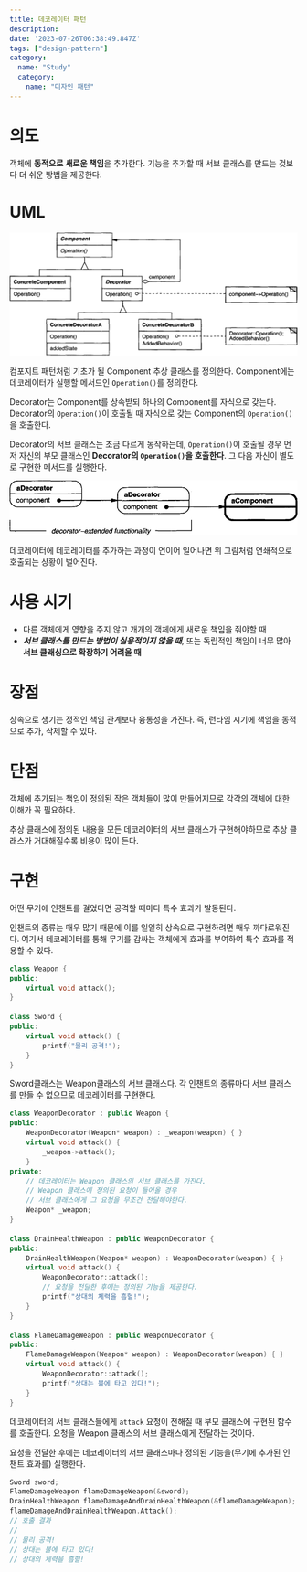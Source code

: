 ```yaml
---
title: 데코레이터 패턴
description:
date: '2023-07-26T06:38:49.847Z'
tags: ["design-pattern"]
category:
  name: "Study"
  category:
    name: "디자인 패턴"
---
```


# 의도

객체에 **동적으로 새로운 책임**을 추가한다. 기능을 추가할 때 서브 클래스를 만드는 것보다 더 쉬운 방법을 제공한다.

# UML

![Alt text](image.png)

컴포지트 패턴처럼 기초가 될 Component 추상 클래스를 정의한다. Component에는 데코레이터가 실행할 메서드인 `Operation()`를 정의한다.

Decorator는 Component를 상속받되 하나의 Component를 자식으로 갖는다. Decorator의 `Operation()`이 호출될 때 자식으로 갖는 Component의 `Operation()`을 호출한다.

Decorator의 서브 클래스는 조금 다르게 동작하는데, `Operation()`이 호출될 경우 먼저 자신의 부모 클래스인  **Decorator의 `Operation()`을 호출한다**. 그 다음 자신이 별도로 구현한 메서드를 실행한다.

![Alt text](image-1.png)

데코레이터에 데코레이터를 추가하는 과정이 연이어 일어나면 위 그림처럼 연쇄적으로 호출되는 상황이 벌어진다.

# 사용 시기

- 다른 객체에게 영향을 주지 않고 개개의 객체에게 새로운 책임을 줘야할 때
- ***서브 클래스를 만드는 방법이 실용적이지 않을 때***, 또는 독립적인 책임이 너무 많아 **서브 클래싱으로 확장하기 어려울 때**

# 장점

상속으로 생기는 정적인 책임 관계보다 융통성을 가진다. 즉, 런타임 시기에 책임을 동적으로 추가, 삭제할 수 있다.

# 단점

객체에 추가되는 책임이 정의된 작은 객체들이 많이 만들어지므로 각각의 객체에 대한 이해가 꼭 필요하다.

추상 클래스에 정의된 내용을 모든 데코레이터의 서브 클래스가 구현해야하므로 추상 클래스가 거대해질수록 비용이 많이 든다.

# 구현

어떤 무기에 인챈트를 걸었다면 공격할 때마다 특수 효과가 발동된다. 

인챈트의 종류는 매우 많기 때문에 이를 일일히 상속으로 구현하려면 매우 까다로워진다. 여기서 데코레이터를 통해 무기를 감싸는 객체에게 효과를 부여하여 특수 효과를 적용할 수 있다.

```cpp
class Weapon {
public:
    virtual void attack();
}

class Sword {
public:
    virtual void attack() { 
        printf("물리 공격!");
    }
}
```

Sword클래스는 Weapon클래스의 서브 클래스다. 각 인챈트의 종류마다 서브 클래스를 만들 수 없으므로 데코레이터를 구현한다.

```cpp
class WeaponDecorator : public Weapon {
public:
    WeaponDecorator(Weapon* weapon) : _weapon(weapon) { }
    virtual void attack() {
        _weapon->attack();
    }
private:
    // 데코레이터는 Weapon 클래스의 서브 클래스를 가진다.
    // Weapon 클래스에 정의된 요청이 들어올 경우
    // 서브 클래스에게 그 요청을 무조건 전달해야한다.
    Weapon* _weapon;
}

class DrainHealthWeapon : public WeaponDecorator {
public:
    DrainHealthWeapon(Weapon* weapon) : WeaponDecorator(weapon) { }
    virtual void attack() {
        WeaponDecorator::attack();
        // 요청을 전달한 후에는 정의된 기능을 제공한다.
        printf("상대의 체력을 흡혈!");
    }
}

class FlameDamageWeapon : public WeaponDecorator {
public:
    FlameDamageWeapon(Weapon* weapon) : WeaponDecorator(weapon) { }
    virtual void attack() {
        WeaponDecorator::attack();
        printf("상대는 불에 타고 있다!");
    }
}
```

데코레이터의 서브 클래스들에게 `attack` 요청이 전해질 때 부모 클래스에 구현된 함수를 호출한다. 요청을 Weapon 클래스의 서브 클래스에게 전달하는 것이다. 

요청을 전달한 후에는 데코레이터의 서브 클래스마다 정의된 기능을(무기에 추가된 인챈트 효과를) 실행한다.

```cpp
Sword sword;
FlameDamageWeapon flameDamageWeapon(&sword);
DrainHealthWeapon flameDamageAndDrainHealthWeapon(&flameDamageWeapon);
flameDamageAndDrainHealthWeapon.Attack();
// 호출 결과
//
// 물리 공격!
// 상대는 불에 타고 있다!
// 상대의 체력을 흡혈!
```